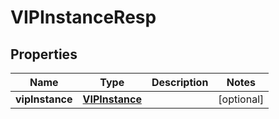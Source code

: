 # VIPInstanceResp

## Properties
Name | Type | Description | Notes
------------ | ------------- | ------------- | -------------
**vipInstance** | [**VIPInstance**](VIPInstance.md) |  |  [optional]
